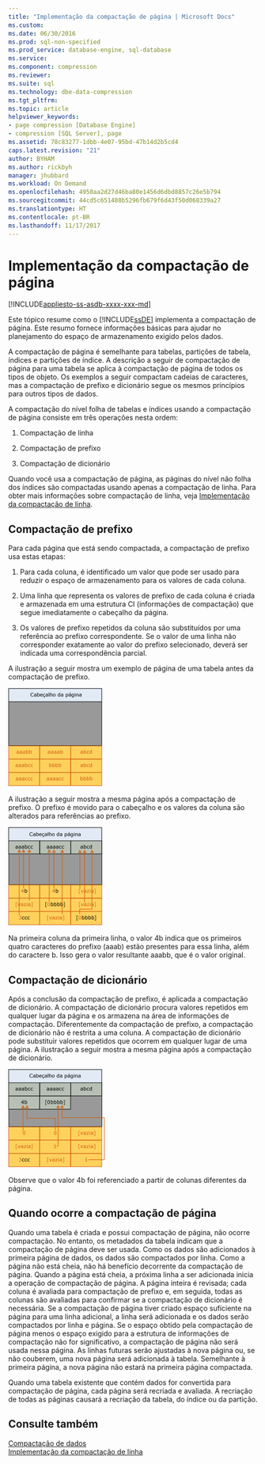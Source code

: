 ```yaml
---
title: "Implementação da compactação de página | Microsoft Docs"
ms.custom: 
ms.date: 06/30/2016
ms.prod: sql-non-specified
ms.prod_service: database-engine, sql-database
ms.service: 
ms.component: compression
ms.reviewer: 
ms.suite: sql
ms.technology: dbe-data-compression
ms.tgt_pltfrm: 
ms.topic: article
helpviewer_keywords:
- page compression [Database Engine]
- compression [SQL Server], page
ms.assetid: 78c83277-1dbb-4e07-95bd-47b14d2b5cd4
caps.latest.revision: "21"
author: BYHAM
ms.author: rickbyh
manager: jhubbard
ms.workload: On Demand
ms.openlocfilehash: 4950aa2d27d46ba80e1456d6dbd8857c26e5b794
ms.sourcegitcommit: 44cd5c651488b5296fb679f6d43f50d068339a27
ms.translationtype: HT
ms.contentlocale: pt-BR
ms.lasthandoff: 11/17/2017
---
```

# <a name="page-compression-implementation"></a>Implementação da compactação de página
[!INCLUDE[appliesto-ss-asdb-xxxx-xxx-md](../../includes/appliesto-ss-asdb-xxxx-xxx-md.md)]

  Este tópico resume como o [!INCLUDE[ssDE](../../includes/ssde-md.md)] implementa a compactação de página. Este resumo fornece informações básicas para ajudar no planejamento do espaço de armazenamento exigido pelos dados.  
  
 A compactação de página é semelhante para tabelas, partições de tabela, índices e partições de índice. A descrição a seguir de compactação de página para uma tabela se aplica à compactação de página de todos os tipos de objeto. Os exemplos a seguir compactam cadeias de caracteres, mas a compactação de prefixo e dicionário segue os mesmos princípios para outros tipos de dados.  
  
 A compactação do nível folha de tabelas e índices usando a compactação de página consiste em três operações nesta ordem:  
  
1.  Compactação de linha  
  
2.  Compactação de prefixo  
  
3.  Compactação de dicionário  
  
 Quando você usa a compactação de página, as páginas do nível não folha dos índices são compactadas usando apenas a compactação de linha. Para obter mais informações sobre compactação de linha, veja [Implementação da compactação de linha](../../relational-databases/data-compression/row-compression-implementation.md).  
  
## <a name="prefix-compression"></a>Compactação de prefixo  
 Para cada página que está sendo compactada, a compactação de prefixo usa estas etapas:  
  
1.  Para cada coluna, é identificado um valor que pode ser usado para reduzir o espaço de armazenamento para os valores de cada coluna.  
  
2.  Uma linha que representa os valores de prefixo de cada coluna é criada e armazenada em uma estrutura CI (informações de compactação) que segue imediatamente o cabeçalho da página.  
  
3.  Os valores de prefixo repetidos da coluna são substituídos por uma referência ao prefixo correspondente. Se o valor de uma linha não corresponder exatamente ao valor do prefixo selecionado, deverá ser indicada uma correspondência parcial.  
  
 A ilustração a seguir mostra um exemplo de página de uma tabela antes da compactação de prefixo.  
  
 ![Página antes da compactação de prefixo](../../relational-databases/data-compression/media/skt-tblcompression1c.gif "Página antes da compactação de prefixo")  
  
 A ilustração a seguir mostra a mesma página após a compactação de prefixo. O prefixo é movido para o cabeçalho e os valores da coluna são alterados para referências ao prefixo.  
  
 ![Página após a compactação de prefixo](../../relational-databases/data-compression/media/tblcompression2.gif "Página após a compactação de prefixo")  
  
 Na primeira coluna da primeira linha, o valor 4b indica que os primeiros quatro caracteres do prefixo (aaab) estão presentes para essa linha, além do caractere b. Isso gera o valor resultante aaabb, que é o valor original.  
  
## <a name="dictionary-compression"></a>Compactação de dicionário  
 Após a conclusão da compactação de prefixo, é aplicada a compactação de dicionário. A compactação de dicionário procura valores repetidos em qualquer lugar da página e os armazena na área de informações de compactação. Diferentemente da compactação de prefixo, a compactação de dicionário não é restrita a uma coluna. A compactação de dicionário pode substituir valores repetidos que ocorrem em qualquer lugar de uma página. A ilustração a seguir mostra a mesma página após a compactação de dicionário.  
  
 ![Página após a compactação de dicionário](../../relational-databases/data-compression/media/tblcompression3.gif "Página após a compactação de dicionário")  
  
 Observe que o valor 4b foi referenciado a partir de colunas diferentes da página.  
  
## <a name="when-page-compression-occurs"></a>Quando ocorre a compactação de página  
 Quando uma tabela é criada e possui compactação de página, não ocorre compactação. No entanto, os metadados da tabela indicam que a compactação de página deve ser usada. Como os dados são adicionados à primeira página de dados, os dados são compactados por linha. Como a página não está cheia, não há benefício decorrente da compactação de página. Quando a página está cheia, a próxima linha a ser adicionada inicia a operação de compactação de página. A página inteira é revisada; cada coluna é avaliada para compactação de prefixo e, em seguida, todas as colunas são avaliadas para confirmar se a compactação de dicionário é necessária. Se a compactação de página tiver criado espaço suficiente na página para uma linha adicional, a linha será adicionada e os dados serão compactados por linha e página. Se o espaço obtido pela compactação de página menos o espaço exigido para a estrutura de informações de compactação não for significativo, a compactação de página não será usada nessa página. As linhas futuras serão ajustadas à nova página ou, se não couberem, uma nova página será adicionada à tabela. Semelhante à primeira página, a nova página não estará na primeira página compactada.  
  
 Quando uma tabela existente que contém dados for convertida para compactação de página, cada página será recriada e avaliada. A recriação de todas as páginas causará a recriação da tabela, do índice ou da partição.  
  
## <a name="see-also"></a>Consulte também  
 [Compactação de dados](../../relational-databases/data-compression/data-compression.md)   
 [Implementação da compactação de linha](../../relational-databases/data-compression/row-compression-implementation.md)  
  
  
